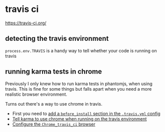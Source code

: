 # travis ci

<https://travis-ci.org/>

## detecting the travis environment

`process.env.TRAVIS` is a handy way to tell whether your code is running on travis

## running karma tests in chrome

Previously I only knew how to run karma tests in phantomjs, when using travis. This is fine for some things but falls apart when you need a more realistic browser environment.

Turns out there's a way to use chrome in travis.

- First you need to [add a `before_install` section in the `.travis.yml` config](https://github.com/joshwnj/react-visibility-sensor/pull/54/files#diff-354f30a63fb0907d4ad57269548329e3R7)
- [Tell karma to use chrome when running on the travis environment](https://github.com/joshwnj/react-visibility-sensor/pull/54/files#diff-a2a3b7b0c9c3b4b93b4aebf4e3ec3cfbR52)
- [Configure the `Chrome_travis_ci` browser](https://github.com/joshwnj/react-visibility-sensor/pull/54/files#diff-a2a3b7b0c9c3b4b93b4aebf4e3ec3cfbR55)
